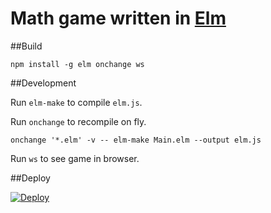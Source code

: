 

Math game written in [Elm](http://www.elm-lang.org)
===================================================

##Build

`npm install -g elm onchange ws`

##Development

Run `elm-make` to compile `elm.js`.

Run `onchange` to recompile on fly.
```
onchange '*.elm' -v -- elm-make Main.elm --output elm.js
```

Run `ws` to see game in browser.

##Deploy

[![Deploy](https://www.herokucdn.com/deploy/button.svg)](https://heroku.com/deploy)

